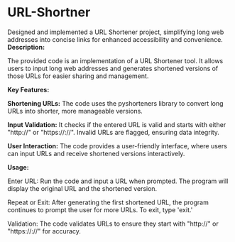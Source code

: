 # URL-Shortner
Designed and implemented a URL Shortener project, simplifying long web addresses into concise links for enhanced accessibility and convenience.
**Description:**

The provided code is an implementation of a URL Shortener tool. It allows users to input long web addresses and generates shortened versions of those URLs for easier sharing and management.

**Key Features:**

**Shortening URLs:** The code uses the pyshorteners library to convert long URLs into shorter, more manageable versions.

**Input Validation:** It checks if the entered URL is valid and starts with either "http://" or "https://://". Invalid URLs are flagged, ensuring data integrity.

**User Interaction:** The code provides a user-friendly interface, where users can input URLs and receive shortened versions interactively.

**Usage:**

Enter URL: Run the code and input a URL when prompted. The program will display the original URL and the shortened version.

Repeat or Exit: After generating the first shortened URL, the program continues to prompt the user for more URLs. To exit, type 'exit.'

Validation: The code validates URLs to ensure they start with "http://" or "https://://" for accuracy.
